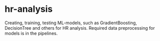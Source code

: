 # hr-analysis
Creating, training, testing ML-models, such as GradientBoosting, DecisionTree and others for HR analysis. Required data preprocessing for models is in the pipelines.
